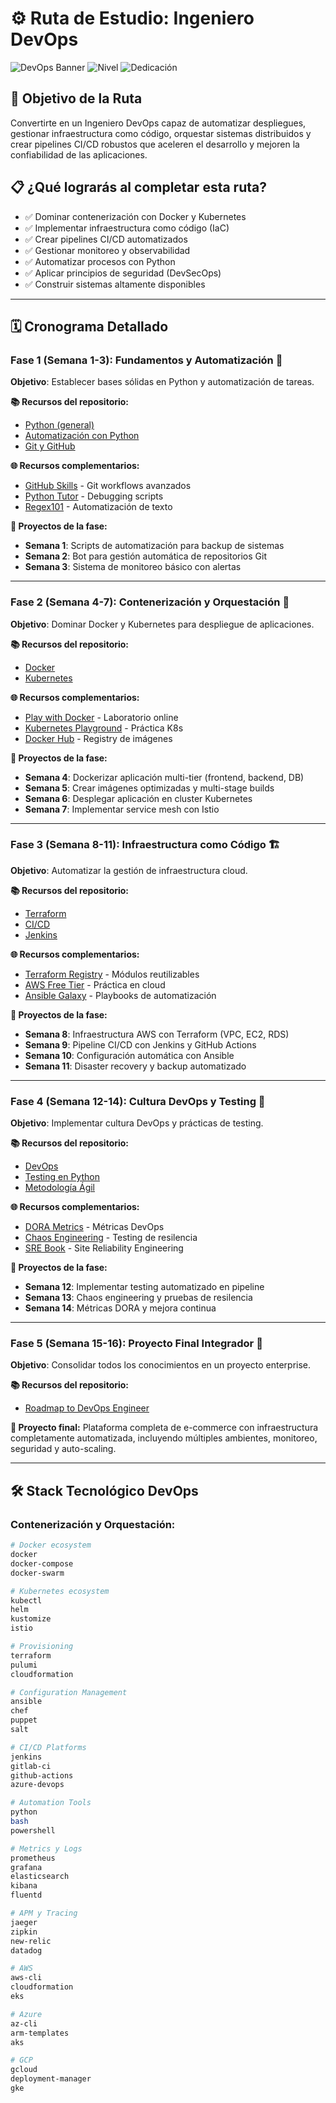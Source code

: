 # ⚙️ Ruta de Estudio: Ingeniero DevOps

![DevOps Banner](https://img.shields.io/badge/Duración-12--16%20semanas-blue) ![Nivel](https://img.shields.io/badge/Nivel-Intermedio%20a%20Avanzado-red) ![Dedicación](https://img.shields.io/badge/Dedicación-15--20h%2Fsemana-orange)

## 🎯 Objetivo de la Ruta

Convertirte en un Ingeniero DevOps capaz de automatizar despliegues, gestionar infraestructura como código, orquestar sistemas distribuidos y crear pipelines CI/CD robustos que aceleren el desarrollo y mejoren la confiabilidad de las aplicaciones.

## 📋 ¿Qué lograrás al completar esta ruta?

- ✅ Dominar contenerización con Docker y Kubernetes
- ✅ Implementar infraestructura como código (IaC)
- ✅ Crear pipelines CI/CD automatizados
- ✅ Gestionar monitoreo y observabilidad
- ✅ Automatizar procesos con Python
- ✅ Aplicar principios de seguridad (DevSecOps)
- ✅ Construir sistemas altamente disponibles

---

## 🗓️ Cronograma Detallado

### **Fase 1 (Semana 1-3): Fundamentos y Automatización** 🐍

**Objetivo**: Establecer bases sólidas en Python y automatización de tareas.

**📚 Recursos del repositorio:**
- [Python (general)](../1_Fundamentos/Python.pdf)
- [Automatización con Python](../1_Fundamentos/Automatizacion_Python.pdf)
- [Git y GitHub](../1_Fundamentos/Git_y_GitHub.pdf)

**🌐 Recursos complementarios:**
- [GitHub Skills](https://skills.github.com/) - Git workflows avanzados
- [Python Tutor](https://pythontutor.com/) - Debugging scripts
- [Regex101](https://regex101.com/) - Automatización de texto

**🎯 Proyectos de la fase:**
- **Semana 1**: Scripts de automatización para backup de sistemas
- **Semana 2**: Bot para gestión automática de repositorios Git
- **Semana 3**: Sistema de monitoreo básico con alertas

---

### **Fase 2 (Semana 4-7): Contenerización y Orquestación** 🐳

**Objetivo**: Dominar Docker y Kubernetes para despliegue de aplicaciones.

**📚 Recursos del repositorio:**
- [Docker](../6_Desarrollo/Docker.pdf)
- [Kubernetes](../6_Desarrollo/Kubernetes.pdf)

**🌐 Recursos complementarios:**
- [Play with Docker](https://labs.play-with-docker.com/) - Laboratorio online
- [Kubernetes Playground](https://www.katacoda.com/courses/kubernetes) - Práctica K8s
- [Docker Hub](https://hub.docker.com/) - Registry de imágenes

**🎯 Proyectos de la fase:**
- **Semana 4**: Dockerizar aplicación multi-tier (frontend, backend, DB)
- **Semana 5**: Crear imágenes optimizadas y multi-stage builds
- **Semana 6**: Desplegar aplicación en cluster Kubernetes
- **Semana 7**: Implementar service mesh con Istio

---

### **Fase 3 (Semana 8-11): Infraestructura como Código** 🏗️

**Objetivo**: Automatizar la gestión de infraestructura cloud.

**📚 Recursos del repositorio:**
- [Terraform](../6_Desarrollo/Terraform.pdf)
- [CI/CD](../6_Desarrollo/CICD.pdf)
- [Jenkins](../6_Desarrollo/Jenkins.pdf)

**🌐 Recursos complementarios:**
- [Terraform Registry](https://registry.terraform.io/) - Módulos reutilizables
- [AWS Free Tier](https://aws.amazon.com/free/) - Práctica en cloud
- [Ansible Galaxy](https://galaxy.ansible.com/) - Playbooks de automatización

**🎯 Proyectos de la fase:**
- **Semana 8**: Infraestructura AWS con Terraform (VPC, EC2, RDS)
- **Semana 9**: Pipeline CI/CD con Jenkins y GitHub Actions
- **Semana 10**: Configuración automática con Ansible
- **Semana 11**: Disaster recovery y backup automatizado

---

### **Fase 4 (Semana 12-14): Cultura DevOps y Testing** 🔄

**Objetivo**: Implementar cultura DevOps y prácticas de testing.

**📚 Recursos del repositorio:**
- [DevOps](../6_Desarrollo/DevOps.pdf)
- [Testing en Python](../1_Fundamentos/Testing_en_Python.pdf)
- [Metodología Ágil](../7_Carrera/Metodologia_Agil.pdf)

**🌐 Recursos complementarios:**
- [DORA Metrics](https://www.devops-research.com/research.html) - Métricas DevOps
- [Chaos Engineering](https://principlesofchaos.org/) - Testing de resilencia
- [SRE Book](https://sre.google/books/) - Site Reliability Engineering

**🎯 Proyectos de la fase:**
- **Semana 12**: Implementar testing automatizado en pipeline
- **Semana 13**: Chaos engineering y pruebas de resilencia
- **Semana 14**: Métricas DORA y mejora continua

---

### **Fase 5 (Semana 15-16): Proyecto Final Integrador** 🚀

**Objetivo**: Consolidar todos los conocimientos en un proyecto enterprise.

**📚 Recursos del repositorio:**
- [Roadmap to DevOps Engineer](../5_Roadmaps/DevOps_Engineer.pdf)

**🎯 Proyecto final:**
Plataforma completa de e-commerce con infraestructura completamente automatizada, incluyendo múltiples ambientes, monitoreo, seguridad y auto-scaling.

---

## 🛠️ Stack Tecnológico DevOps

### Contenerización y Orquestación:
```bash
# Docker ecosystem
docker
docker-compose
docker-swarm

# Kubernetes ecosystem
kubectl
helm
kustomize
istio

# Provisioning
terraform
pulumi
cloudformation

# Configuration Management
ansible
chef
puppet
salt

# CI/CD Platforms
jenkins
gitlab-ci
github-actions
azure-devops

# Automation Tools
python
bash
powershell

# Metrics y Logs
prometheus
grafana
elasticsearch
kibana
fluentd

# APM y Tracing
jaeger
zipkin
new-relic
datadog

# AWS
aws-cli
cloudformation
eks

# Azure
az-cli
arm-templates
aks

# GCP
gcloud
deployment-manager
gke